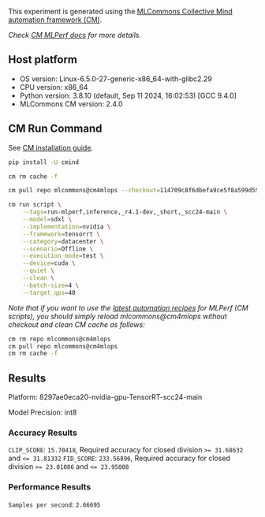 This experiment is generated using the [MLCommons Collective Mind automation framework (CM)](https://github.com/mlcommons/cm4mlops).

*Check [CM MLPerf docs](https://docs.mlcommons.org/inference) for more details.*

## Host platform

* OS version: Linux-6.5.0-27-generic-x86_64-with-glibc2.29
* CPU version: x86_64
* Python version: 3.8.10 (default, Sep 11 2024, 16:02:53) 
[GCC 9.4.0]
* MLCommons CM version: 2.4.0

## CM Run Command

See [CM installation guide](https://docs.mlcommons.org/inference/install/).

```bash
pip install -U cmind

cm rm cache -f

cm pull repo mlcommons@cm4mlops --checkout=114709c8f6dbefa9ce5f8a599d55b349b5464bca

cm run script \
	--tags=run-mlperf,inference,_r4.1-dev,_short,_scc24-main \
	--model=sdxl \
	--implementation=nvidia \
	--framework=tensorrt \
	--category=datacenter \
	--scenario=Offline \
	--execution_mode=test \
	--device=cuda \
	--quiet \
	--clean \
	--batch-size=4 \
	--target_qps=40
```
*Note that if you want to use the [latest automation recipes](https://docs.mlcommons.org/inference) for MLPerf (CM scripts),
 you should simply reload mlcommons@cm4mlops without checkout and clean CM cache as follows:*

```bash
cm rm repo mlcommons@cm4mlops
cm pull repo mlcommons@cm4mlops
cm rm cache -f

```

## Results

Platform: 8297ae0eca20-nvidia-gpu-TensorRT-scc24-main

Model Precision: int8

### Accuracy Results 
`CLIP_SCORE`: `15.70418`, Required accuracy for closed division `>= 31.68632` and `<= 31.81332`
`FID_SCORE`: `233.56896`, Required accuracy for closed division `>= 23.01086` and `<= 23.95008`

### Performance Results 
`Samples per second`: `2.66695`
